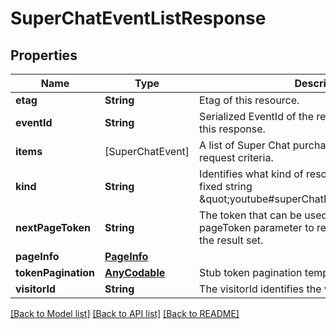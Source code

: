 # SuperChatEventListResponse

## Properties
Name | Type | Description | Notes
------------ | ------------- | ------------- | -------------
**etag** | **String** | Etag of this resource. | [optional] 
**eventId** | **String** | Serialized EventId of the request which produced this response. | [optional] 
**items** | [SuperChatEvent] | A list of Super Chat purchases that match the request criteria. | [optional] 
**kind** | **String** | Identifies what kind of resource this is. Value: the fixed string \&quot;youtube#superChatEventListResponse\&quot;. | [optional] [default to "youtube#superChatEventListResponse"]
**nextPageToken** | **String** | The token that can be used as the value of the pageToken parameter to retrieve the next page in the result set. | [optional] 
**pageInfo** | [**PageInfo**](PageInfo.md) |  | [optional] 
**tokenPagination** | [**AnyCodable**](.md) | Stub token pagination template to suppress results. | [optional] 
**visitorId** | **String** | The visitorId identifies the visitor. | [optional] 

[[Back to Model list]](../README.md#documentation-for-models) [[Back to API list]](../README.md#documentation-for-api-endpoints) [[Back to README]](../README.md)


